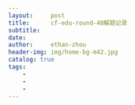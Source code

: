 ```yaml
---
layout:     post
title:      cf-edu-round-48解题记录
subtitle:   
date:       
author:     ethan-zhou
header-img: img/home-bg-m42.jpg
catalog: true
tags:
    - 
    - 
    - 
---
```

<!--stackedit_data:
eyJoaXN0b3J5IjpbNDYzMDUwNThdfQ==
-->
